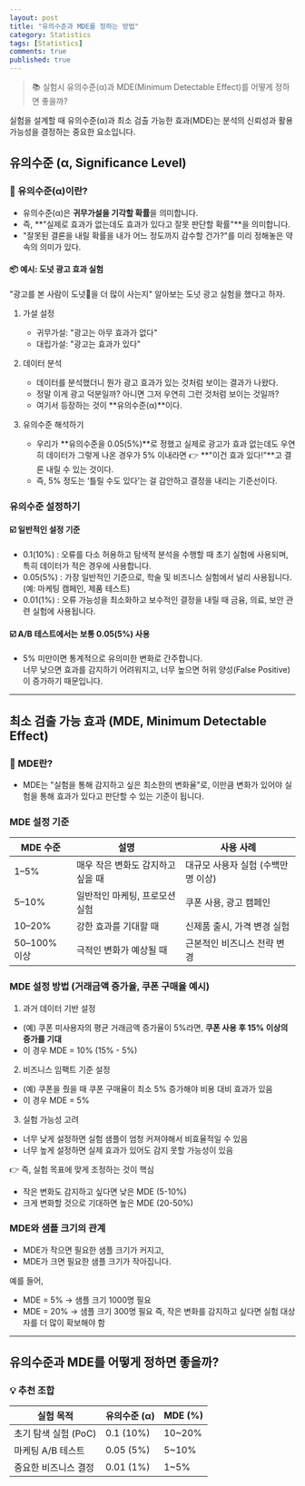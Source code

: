 ```yaml
---
layout: post
title: "유의수준과 MDE를 정하는 방법"
category: Statistics
tags: [Statistics]
comments: true
published: true
---
```


> 📚 실험시 유의수준(α)과 MDE(Minimum Detectable Effect)를 어떻게 정하면 좋을까?

실험을 설계할 때 유의수준(α)과 최소 검출 가능한 효과(MDE)는 분석의 신뢰성과 활용 가능성을 결정하는 중요한 요소입니다.

## 유의수준 (α, Significance Level) 
### 📌 유의수준(α)이란?
- 유의수준(α)은 **귀무가설을 기각할 확률**을 의미합니다.
- 즉, **"실제로 효과가 없는데도 효과가 있다고 잘못 판단할 확률"**을 의미합니다.
- "잘못된 결론을 내릴 확률을 내가 어느 정도까지 감수할 건가?"를 미리 정해놓은 약속의 의미가 있다.

#### 📦 **예시: 도넛 광고 효과 실험**
"광고를 본 사람이 도넛🍩을 더 많이 사는지" 알아보는 도넛 광고 실험을 했다고 하자.
1. 가설 설정
    - 귀무가설: "광고는 아무 효과가 없다"
    - 대립가설: "광고는 효과가 있다"

2. 데이터 분석
    - 데이터를 분석했더니 뭔가 광고 효과가 있는 것처럼 보이는 결과가 나왔다.
    - 정말 이게 광고 덕분일까? 아니면 그저 우연히 그런 것처럼 보이는 것일까?
    - 여기서 등장하는 것이 **유의수준(α)**이다.

3. 유의수준 해석하기 
    - 우리가 **유의수준을 0.05(5%)**로 정했고 실제로 광고가 효과 없는데도 우연히 데이터가 그렇게 나온 경우가 5% 이내라면 👉 **"이건 효과 있다!"**고 결론 내릴 수 있는 것이다.
    - 즉, 5% 정도는 ‘틀릴 수도 있다’는 걸 감안하고 결정을 내리는 기준선이다.


### 유의수준 설정하기
#### ☑️ 일반적인 설정 기준
- 0.1(10%) : 오류를 다소 허용하고 탐색적 분석을 수행할 때 초기 실험에 사용되며, 특히 데이터가 적은 경우에 사용합니다.
- 0.05(5%) : 가장 일반적인 기준으로, 학술 및 비즈니스 실험에서 널리 사용됩니다. (예: 마케팅 캠페인, 제품 테스트)
- 0.01(1%) : 오류 가능성을 최소화하고 보수적인 결정을 내릴 때 금융, 의료, 보안 관련 실험에 사용됩니다.

#### ☑️ A/B 테스트에서는 보통 0.05(5%) 사용

- 5% 미만이면 통계적으로 유의미한 변화로 간주합니다. <br>
너무 낮으면 효과를 감지하기 어려워지고, 너무 높으면 허위 양성(False Positive)이 증가하기 때문입니다.

---

## 최소 검출 가능 효과 (MDE, Minimum Detectable Effect)
### 📌 MDE란?
- MDE는 "실험을 통해 감지하고 싶은 최소한의 변화율"로, 이만큼 변화가 있어야 실험을 통해 효과가 있다고 판단할 수 있는 기준이 됩니다.

### MDE 설정 기준

| **MDE 수준**       | **설명**                                   | **사용 사례**                           |
|--------------------|--------------------------------------------|------------------------------------------|
| 1–5%               | 매우 작은 변화도 감지하고 싶을 때           | 대규모 사용자 실험 (수백만 명 이상)       |
| 5–10%              | 일반적인 마케팅, 프로모션 실험              | 쿠폰 사용, 광고 캠페인                   |
| 10–20%             | 강한 효과를 기대할 때                       | 신제품 출시, 가격 변경 실험              |
| 50–100% 이상       | 극적인 변화가 예상될 때                     | 근본적인 비즈니스 전략 변경              |

### MDE 설정 방법 (거래금액 증가율, 쿠폰 구매율 예시)
1. 과거 데이터 기반 설정
- (예) 쿠폰 미사용자의 평균 거래금액 증가율이 5%라면, **쿠폰 사용 후 15% 이상의 증가를 기대**
- 이 경우 MDE = 10% (15% - 5%)

2. 비즈니스 임팩트 기준 설정
- (예) 쿠폰을 줬을 때 쿠폰 구매율이 최소 5% 증가해야 비용 대비 효과가 있음
- 이 경우 MDE = 5%

3. 실험 가능성 고려
- 너무 낮게 설정하면 실험 샘플이 엄청 커져야해서 비효율적일 수 있음
- 너무 높게 설정하면 실제 효과가 있어도 감지 못할 가능성이 있음

👉 즉, 실험 목표에 맞게 조정하는 것이 핵심
- 작은 변화도 감지하고 싶다면 낮은 MDE (5-10%)
- 크게 변화할 것으로 기대하면 높은 MDE (20-50%)

### MDE와 샘플 크기의 관계
- MDE가 작으면 필요한 샘플 크기가 커지고,
- MDE가 크면 필요한 샘플 크기가 작아집니다.

예를 들어,
- MDE = 5% → 샘플 크기 1000명 필요
- MDE = 20% → 샘플 크기 300명 필요
즉, 작은 변화를 감지하고 싶다면 실험 대상자를 더 많이 확보해야 함

---

## 유의수준과 MDE를 어떻게 정하면 좋을까?
### 💡 추천 조합

| **실험 목적**             | **유의수준 (α)** | **MDE (%)**     |
|--------------------|------------------|-----------------|
| 초기 탐색 실험 (PoC)      | 0.1 (10%)        | 10~20%          |
| 마케팅 A/B 테스트         | 0.05 (5%)        | 5~10%           |
| 중요한 비즈니스 결정      | 0.01 (1%)        | 1~5%            |

